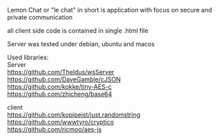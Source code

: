 Lemon Chat or "le chat" in short is application with focus on secure and private communication

all client side code is contained in single .html file

Server was tested under debian, ubuntu and macos

Used libraries:
<br>
Server
<br>
https://github.com/Theldus/wsServer
<br>
https://github.com/DaveGamble/cJSON
<br>
https://github.com/kokke/tiny-AES-c
<br>
https://github.com/zhicheng/base64

client
<br>
https://github.com/kopipejst/just.randomstring
<br>
https://github.com/wwwtyro/cryptico
<br>
https://github.com/ricmoo/aes-js
